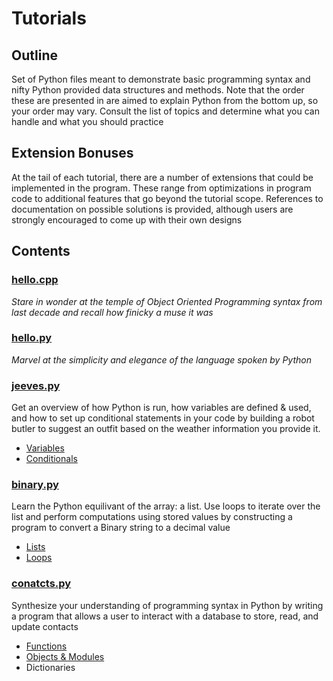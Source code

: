 # Tutorials

## Outline
Set of Python files meant to demonstrate basic programming syntax and nifty Python provided data structures and methods. Note that the order these are presented in are aimed to explain Python from the bottom up, so your order may vary. Consult the list of topics and determine what you can handle and what you should practice

## Extension Bonuses
At the tail of each tutorial, there are a number of extensions that could be implemented in the program. These range from optimizations in program code to additional features that go beyond the tutorial scope. References to documentation on possible solutions is provided, although users are strongly encouraged to come up with their own designs

## Contents

### [hello.cpp](https://github.com/fordham-css/TryPy/blob/master/Tutorials/hello.cpp)
*Stare in wonder at the temple of Object Oriented Programming syntax from last decade and recall how finicky a muse it was*

### [hello.py](https://github.com/fordham-css/TryPy/blob/master/Tutorials/hello.py)
*Marvel at the simplicity and elegance of the language spoken by Python*

### [jeeves.py](https://github.com/fordham-css/TryPy/blob/master/Tutorials/jeeves.py) 
Get an overview of how Python is run, how variables are defined & used, and how to set up conditional statements in your code by building a robot butler to suggest an outfit based on the weather information you provide it.

- [Variables](https://github.com/fordham-css/TryPy/wiki/Programming-Concepts-1:-Variables)
- [Conditionals](https://github.com/fordham-css/TryPy/wiki/Programming-Concepts-2:-Conditionals)

### [binary.py](https://github.com/fordham-css/TryPy/blob/master/Tutorials/binary.py)
Learn the Python equilivant of the array: a list. Use loops to iterate over the list and perform computations using stored values by constructing a program to convert a Binary string to a decimal value

- [Lists](https://github.com/fordham-css/TryPy/wiki/Programming-Concepts-3:-Lists)
- [Loops](https://github.com/fordham-css/TryPy/wiki/Programming-Concepts-4:-Loops)

### [conatcts.py](https://github.com/fordham-css/TryPy/blob/master/Tutorials/contacts.py)
Synthesize your understanding of programming syntax in Python by writing a program that allows a user to interact with a database to store, read, and update contacts

- [Functions](https://github.com/fordham-css/TryPy/wiki/Programming-Concepts-3:-Functions)
- [Objects & Modules](https://github.com/fordham-css/TryPy/wiki/Programming-Concepts-4:-Objects-&-Modules)
- Dictionaries
